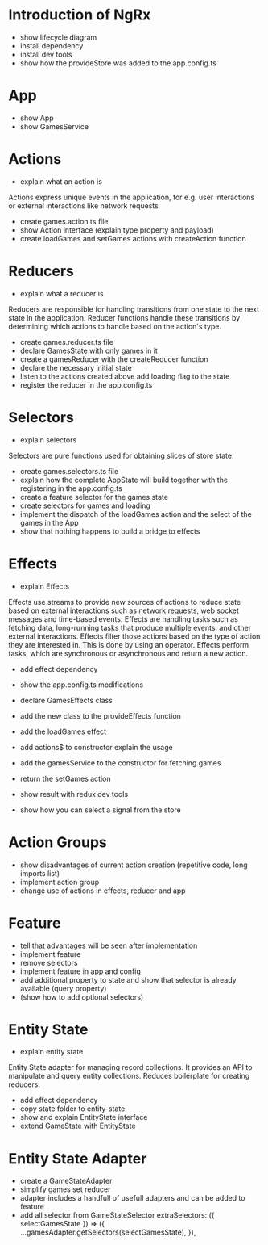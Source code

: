# Introduction of NgRx

- show lifecycle diagram
- install dependency
- install dev tools
- show how the provideStore was added to the app.config.ts

# App

- show App
- show GamesService

# Actions

- explain what an action is

Actions express unique events in the application, for e.g. user interactions or external interactions like network requests

- create games.action.ts file
- show Action interface (explain type property and payload)
- create loadGames and setGames actions with createAction function

# Reducers

- explain what a reducer is

Reducers are responsible for handling transitions from one state to the next state in the application. Reducer functions handle these transitions by determining which actions to handle based on the action's type.

- create games.reducer.ts file
- declare GamesState with only games in it
- create a gamesReducer with the createReducer function
- declare the necessary initial state
- listen to the actions created above add loading flag to the state
- register the reducer in the app.config.ts

# Selectors

- explain selectors

Selectors are pure functions used for obtaining slices of store state.

- create games.selectors.ts file
- explain how the complete AppState will build together with the registering in the app.config.ts
- create a feature selector for the games state
- create selectors for games and loading
- implement the dispatch of the loadGames action and the select of the games in the App
- show that nothing happens to build a bridge to effects

# Effects

- explain Effects

Effects use streams to provide new sources of actions to reduce state based on external interactions such as network requests, web socket messages and time-based events.
Effects are handling tasks such as fetching data, long-running tasks that produce multiple events, and other external interactions.
Effects filter those actions based on the type of action they are interested in. This is done by using an operator.
Effects perform tasks, which are synchronous or asynchronous and return a new action.

- add effect dependency
- show the app.config.ts modifications
- declare GamesEffects class
- add the new class to the provideEffects function
- add the loadGames effect
- add actions$ to constructor explain the usage
- add the gamesService to the constructor for fetching games
- return the setGames action
- show result with redux dev tools

- show how you can select a signal from the store

# Action Groups

- show disadvantages of current action creation (repetitive code, long imports list)
- implement action group
- change use of actions in effects, reducer and app

# Feature

- tell that advantages will be seen after implementation
- implement feature
- remove selectors
- implement feature in app and config
- add additional property to state and show that selector is already available (query property)
- (show how to add optional selectors)

# Entity State

- explain entity state

Entity State adapter for managing record collections.
It provides an API to manipulate and query entity collections.
Reduces boilerplate for creating reducers.

- add effect dependency
- copy state folder to entity-state
- show and explain EntityState interface
- extend GameState with EntityState

# Entity State Adapter

- create a GameStateAdapter
- simplify games set reducer
- adapter includes a handfull of usefull adapters and can be added to feature
- add all selector from GameStateSelector
  extraSelectors: ({ selectGamesState }) => ({
  ...gamesAdapter.getSelectors(selectGamesState),
  }),
